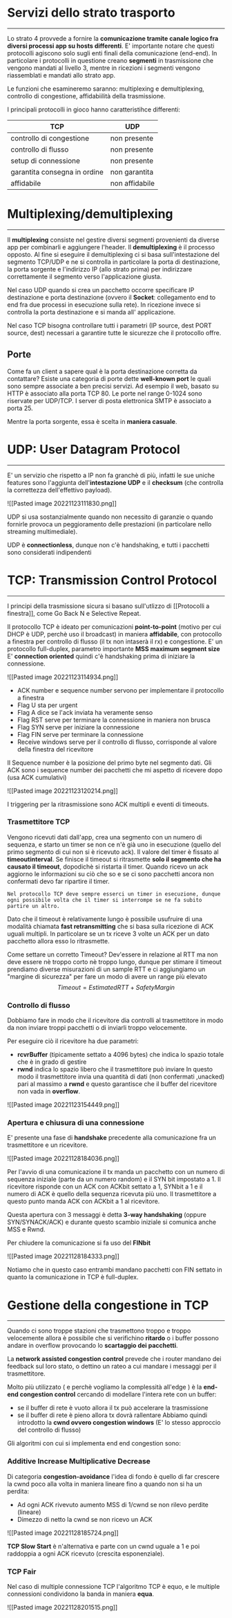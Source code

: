 # Servizi dello strato trasporto
---
Lo strato 4 provvede a fornire la **comunicazione tramite canale logico fra diversi processi app su hosts differenti**.
E' importante notare che questi protocolli agiscono solo sugli enti finali della comunicazione (end-end).
In particolare i protocolli in questione creano **segmenti** in trasmissione che vengono mandati al livello 3, mentre in ricezioni i segmenti vengono riassemblati e mandati allo strato app.

Le funzioni che esamineremo saranno: multiplexing e demultiplexing, controllo di congestione, affidabiilità della trasmissione.

I principali protocolli in gioco hanno caratteristihce differenti:

| TCP                          | UDP           |
| ---------------------------- | ------------- |
| controllo di congestione     | non presente  |
| controllo di flusso          | non presente  |
| setup di connessione         | non presente  |
| garantita consegna in ordine | non garantita |
| affidabile                   | non affidabile              |


# Multiplexing/demultiplexing
---
Il **multiplexing** consiste nel gestire diversi segmenti provenienti da diverse app per combinarli e aggiungere l'header.
Il **demultiplexing** è il processo opposto.
Al fine si eseguire il demultiplexing ci si basa sull'intestazione del segmento TCP/UDP e ne si controlla in particolare la porta di destinazione, la porta sorgente e l'indirizzo IP (allo strato prima) per indirizzare correttamente il segmento verso l'applicazione giusta.

Nel caso UDP quando si crea un pacchetto occorre specificare IP destinazione e porta destinazione (ovvero il **Socket**: collegamento end to end fra due processi in esecuzione sulla rete).
In ricezione invece si controlla la porta destinazione e si manda all' applicazione.

Nel caso TCP bisogna controllare tutti i parametri (IP source, dest  PORT source, dest) necessari a garantire tutte le sicurezze che il protocollo offre.

## Porte

Come fa un client a sapere qual è la porta destinazione corretta da contattare?
Esiste una categoria di porte dette **well-known port** le quali sono sempre associate a ben precisi servizi.
Ad esempio il web, basato su HTTP è associato alla porta TCP 80.
Le porte nel range 0-1024 sono riservate per UDP/TCP.
I server di posta elettronica SMTP è associato a porta 25.

Mentre la porta sorgente, essa è scelta in **maniera casuale**.


# UDP: User Datagram Protocol
---
E' un servizio che rispetto a IP non fa granchè di più, infatti le sue uniche features sono l'aggiunta dell'**intestazione UDP** e il **checksum** (che controlla la correttezza dell'effettivo payload).

![[Pasted image 20221123111830.png]]

UDP si usa sostanzialmente quando non necessito di garanzie o quando fornirle provoca un peggioramento delle prestazioni (in particolare nello streaming multimediale).

UDP è **connectionless**, dunque non c'è handshaking, e tutti i pacchetti sono considerati indipendenti


# TCP: Transmission Control Protocol
---
I principi della trasmissione sicura si basano sull'utlizzo di [[Protocolli a finestra]], come Go Back N e Selective Repeat.

Il protocollo TCP è ideato per comunicazioni **point-to-point** (motivo per cui DHCP è UDP, perchè uso il broadcast) in maniera **affidabile**, con protocollo a finestra per controllo di flusso (il tx non intaserà il rx) e congestione.
E' un protocollo full-duplex, parametro importante **MSS maximum segment size**
E' **connection oriented** quindi c'è handshaking prima di iniziare la connessione.

![[Pasted image 20221123114934.png]]

- ACK number e sequence number servono per implementare il protocollo a finestra
- Flag U sta per urgent
- Flag A dice se l'ack inviata ha veramente senso 
- Flag RST serve per terminare la connessione in maniera non brusca
- Flag SYN serve per iniziare la connessione
- Flag FIN serve per terminare la connessione
- Receive windows serve per il controllo di flusso, corrisponde al valore della finestra del ricevitore

Il Sequence number è la posizione del primo byte nel segmento dati.
Gli ACK sono i sequence number dei pacchetti che mi aspetto di ricevere dopo (usa ACK cumulativi)

![[Pasted image 20221123120214.png]]

I triggering per la ritrasmissione sono ACK multipli e eventi di timeouts.

### Trasmettitore TCP

Vengono ricevuti dati dall'app, crea una segmento con un numero di sequenza, e starto un timer se non ce n'è già uno in esecuzione (quello del primo segmento di cui non si è ricevuto ack).
Il valore del timer è fissato al **timeoutinterval**.
Se finisce il timeout si ritrasmette **solo il segmento che ha causato il timeout**, dopodichè si ristarta il timer.
Quando ricevo un ack aggiorno le informazioni su ciò che so e se ci sono pacchetti ancora non confermati devo far ripartire il timer.

```ad-note
Nel protocollo TCP deve sempre esserci un timer in esecuzione, dunque ogni possibile volta che il timer si interrompe se ne fa subito partire un altro.
```

Dato che il timeout è relativamente lungo è possibile usufruire di una modalità chiamata **fast retransmitting** che si basa sulla ricezione di ACK uguali multipli.
In particolare se un tx riceve 3 volte un ACK per un dato pacchetto allora esso lo ritrasmette.

Come settare un corretto Timeout?
Dev'essere in relazione al RTT ma non deve essere nè troppo corto nè troppo lungo, dunque
per stimare il timeout prendiamo diverse misurazioni di un sample RTT e  ci aggiungiamo un "margine di sicurezza" per fare un modo di avere un range più elevato
$$
Timeout= EstimatedRTT + SafetyMargin
$$
### Controllo di flusso

Dobbiamo fare in modo che il ricevitore dia controlli al trasmettitore in modo da non inviare troppi pacchetti o di inviarli troppo velocemente.

Per eseguire ciò il ricevitore ha due parametri:
- **rcvrBuffer** (tipicamente settato a 4096 bytes) che indica lo spazio totale che è in grado di gestire
- **rwnd** indica lo spazio libero che il trasmettitore può inviare
In questo modo il trasmettitore invia una quantità di dati (non confermati ,unacked) pari al massimo a **rwnd** e questo garantisce che il buffer del ricevitore non vada in **overflow**.

![[Pasted image 20221123154449.png]]

### Apertura e chiusura di una connessione

E' presente una fase di **handshake** precedente alla comunicazione fra un trasmettitore e un ricevitore.

![[Pasted image 20221128184036.png]]

Per l'avvio di una comunicazione il tx manda un pacchetto con un numero di sequenza iniziale (parte da un numero random) e il SYN bit impostato a 1.
Il ricevitore risponde con un ACK con ACKbit settato a 1, SYNbit a 1 e il numero di ACK è quello della sequenza ricevuta più uno.
Il trasmettitore a questo punto manda ACK con ACKbit a 1 al ricevitore.

Questa apertura con 3 messaggi è detta **3-way handshaking** (oppure SYN/SYNACK/ACK) e durante questo scambio iniziale si comunica anche MSS e Rwnd.

Per chiudere la comunicazione si fa uso del **FINbit**

![[Pasted image 20221128184333.png]]

Notiamo che in questo caso entrambi mandano pacchetti con FIN settato in quanto la comunicazione in TCP è full-duplex.

# Gestione della congestione in TCP
---
Quando ci sono troppe stazioni che trasmettono troppo e troppo velocemente allora è possibile che si verifichino **ritardo** o i buffer possono andare in overflow provocando lo **scartaggio dei pacchetti**.

La **network assisted congestion control** prevede che i router mandano dei feedback sul loro stato, o dettino un rateo a cui mandare i messaggi per il trasmettitore.

Molto più utilizzato ( e perchè vogliamo la complessità all'edge ) è la **end-end congestion control** cercando di modellare l'intera rete con un buffer:
- se il buffer di rete è vuoto allora il tx può accelerare la trasmissione
- se il buffer di rete è pieno allora tx dovrà rallentare
Abbiamo quindi introdotto la **cwnd ovvero congestion windows**
(E' lo stesso approccio del controllo di flusso)

Gli algoritmi con cui si implementa end end congestion sono:

### Additive Increase Multiplicative Decrease

Di categoria **congestion-avoidance** l'idea di fondo è quello di far crescere la cwnd poco alla volta in maniera lineare fino a quando non si ha un perdita:
- Ad ogni ACK rivevuto aumento MSS di 1/cwnd se non rilevo perdite (lineare)
- Dimezzo di netto la cwnd se non ricevo un ACK

![[Pasted image 20221128185724.png]]

**TCP Slow Start** è n'alternativa e parte con un cwnd uguale a 1 e poi raddoppia a ogni ACK ricevuto (crescita esponenziale).

### TCP Fair

Nel caso di multiple connessione TCP l'algoritmo TCP è equo, e le multiple connessioni condividono la banda in maniera **equa**.

![[Pasted image 20221128201515.png]]




